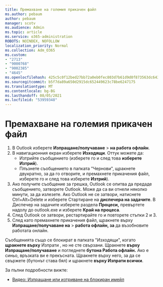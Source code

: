 ```yaml
---
title: Премахване на големия прикачен файл
ms.author: pebaum
author: pebaum
manager: scotv
ms.audience: Admin
ms.topic: article
ms.service: o365-administration
ROBOTS: NOINDEX, NOFOLLOW
localization_priority: Normal
ms.collection: Adm_O365
ms.custom:
- "2713"
- "9000768"
- "9002385"
- "4645"
ms.openlocfilehash: 425c5c0f12bed27bb72a0eb0fec803d7b61d9d0f873563dc6439cbfda9fdd08c
ms.sourcegitcommit: b5f7da89a650d2915dc652449623c78be6247175
ms.translationtype: MT
ms.contentlocale: bg-BG
ms.lasthandoff: 08/05/2021
ms.locfileid: "53959348"
---
```

# <a name="remove-the-large-attachment"></a>Премахване на големия прикачен файл

1. В Outlook изберете **Изпращане/получаване**  >  **на работа офлайн**. 
2. В навигационния екран изберете **Изходящи**. Оттук можете да: 
    - Изтрийте съобщението (изберете го и след това **изберете Изтрий**).
    - Плъзнете съобщението в папката "Чернови", щракнете двукратно, за да го отворите, и премахнете прикачения файл, изберете го и след това изберете **Изтрий**).
3. Ако получите съобщение за грешка, Outlook се опитва да предаде съобщението, затворете Outlook. Може да са ви отнели няколко минути, за да излезете. Ако Outlook не се затвори, натиснете Ctrl+Alt+Delete и изберете Стартиране на **диспечера на задачите**. В Диспечер на задачите изберете раздела **Процеси,** превъртете надолу до outlook.exe и изберете **Край на процеса**.
4. След Outlook се затвори, рестартирайте го и повторете стъпки 2 и 3. 
5. След като премахнете прикачения файл, щракнете върху **Изпращане/получаване на**  >  **работа офлайн, за** да възобновите работата онлайн. 

Съобщенията също се блокират в папката "Изходящи", когато **щракнете върху** Изпрати , но не сте свързани. Щракнете **върху Изпращане/получаване** и погледнете **бутона Работа офлайн.** Ако е синьо, връзката ви е прекъсната. Щракнете върху него, за да се свържете (бутонът става бял) и щракнете **върху Изпрати всички**.
 
 За пълни подробности вижте:
- [Видео: Изпращане или изтриване на блокиран имейл](https://support.office.com/article/Video-Send-or-delete-an-email-stuck-in-your-outbox-26d5d34a-4e5f-444a-a9e8-44db04a94dec) 